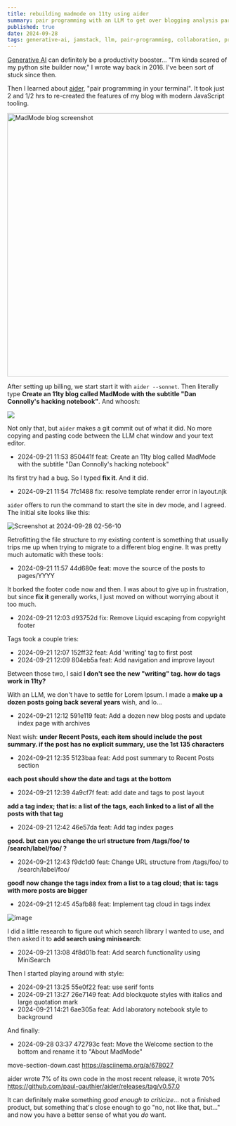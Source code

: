```yaml
---
title: rebuilding madmode on 11ty using aider
summary: pair programming with an LLM to get over blogging analysis paralysis
published: true
date: 2024-09-28
tags: generative-ai, jamstack, llm, pair-programming, collaboration, productivity
---
```


[Generative AI](https://en.wikipedia.org/wiki/Generative_artificial_intelligence) can
definitely be a productivity booster... "I'm kinda scared of my python site builder now,"
I wrote way back in 2016. I've been sort of stuck since then.

Then I learned about [aider](https://aider.chat/), "pair programming in your terminal".
It took just 2 and 1/2 hrs to re-created the features of my blog with modern JavaScript tooling.

<img src="https://github.com/user-attachments/assets/82f6fedb-5b3d-4053-b657-156b8b2668ef" alt="MadMode blog screenshot" width="600" />

After setting up billing, we start start it with `aider --sonnet`.
Then literally type **Create an 11ty blog called MadMode with the subtitle "Dan Connolly's hacking notebook"**.
And whoosh:

<a href="https://asciinema.org/a/678026?t=60" target="_blank"><img src="https://asciinema.org/a/678026.svg" /></a>

Not only that, but `aider` makes a git commit out of what it did. No more copying and pasting code
between the LLM chat window and your text editor.

 - 2024-09-21 11:53 850441f feat: Create an 11ty blog called MadMode with the subtitle "Dan Connolly's hacking notebook"

Its first try had a bug. So I typed **fix it**. And it did.

 - 2024-09-21 11:54 7fc1488 fix: resolve template render error in layout.njk

`aider` offers to run the command to start the site in dev mode, and I agreed. The initial site looks like this:

![Screenshot at 2024-09-28 02-56-10](https://github.com/user-attachments/assets/c68799f3-0997-4b47-8743-b54ddf808659)

Retrofitting the file structure to my existing content is something that usually trips me up
when trying to migrate to a different blog engine. It was pretty much automatic with these tools:

 - 2024-09-21 11:57 44d680e feat: move the source of the posts to pages/YYYY

It borked the footer code now and then. I was about to give up in frustration, but
since **fix it** generally works, I just moved on without worrying about it too much.

 - 2024-09-21 12:03 d93752d fix: Remove Liquid escaping from copyright footer

Tags took a couple tries:

 - 2024-09-21 12:07 152ff32 feat: Add 'writing' tag to first post
 - 2024-09-21 12:09 804eb5a feat: Add navigation and improve layout

Between those two, I said **I don't see the new "writing" tag. how do tags work in 11ty?**

With an LLM, we don't have to settle for Lorem Ipsum. I
made a **make up a dozen posts going back several years** wish, and lo...

 - 2024-09-21 12:12 591e119 feat: Add a dozen new blog posts and update index page with archives

Next wish: **under Recent Posts, each item should include the post summary. if the post has no explicit summary, use the 1st 135 characters**

 - 2024-09-21 12:35 5123baa feat: Add post summary to Recent Posts section

**each post should show the date and tags at the bottom**

 - 2024-09-21 12:39 4a9cf7f feat: add date and tags to post layout

**add a tag index; that is: a list of the tags, each linked to a list of all the posts with that tag**

 - 2024-09-21 12:42 46e57da feat: Add tag index pages

**good. but can you change the url structure from /tags/foo/ to /search/label/foo/ ?**

 - 2024-09-21 12:43 f9dc1d0 feat: Change URL structure from /tags/foo/ to /search/label/foo/

**good! now change the tags index from a list to a tag cloud; that is: tags with more posts are bigger**

 - 2024-09-21 12:45 45afb88 feat: Implement tag cloud in tags index

![image](https://github.com/user-attachments/assets/705b710c-dcd8-4578-8ddd-d6eb6e0c8d9d)

I did a little research to figure out which search library I wanted to use, and then
asked it to **add search using minisearch**:

 - 2024-09-21 13:08 4f8d01b feat: Add search functionality using MiniSearch

Then I started playing around with style:

 - 2024-09-21 13:25 55e0f22 feat: use serif fonts
 - 2024-09-21 13:27 26e7149 feat: Add blockquote styles with italics and large quotation mark
 - 2024-09-21 14:21 6ae305a feat: Add laboratory notebook style to background

And finally:

 - 2024-09-28 03:37 472793c feat: Move the Welcome section to the bottom and rename it to "About MadMode"

move-section-down.cast 
    https://asciinema.org/a/678027

aider wrote 7% of its own code
in the most recent release, it wrote 70% https://github.com/paul-gauthier/aider/releases/tag/v0.57.0

It can definitely make something _good enough to criticize_... not
a finished product, but something that's close enough to go "no, not like that, but..." and now
you have a better sense of what you _do_ want.




